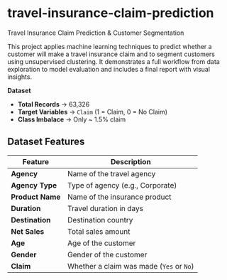 # travel-insurance-claim-prediction
Travel Insurance Claim Prediction & Customer Segmentation

This project applies machine learning techniques to predict whether a customer will make a travel insurance claim and to segment customers using unsupervised clustering.
It demonstrates a full workflow from data exploration to model evaluation and includes a final report with visual insights.

**Dataset**

- **Total Records** -> 63,326
- **Target Variables** -> `Claim` (1 = Claim, 0 = No Claim)
- **Class Imbalace** -> Only ~ 1.5% claim

## Dataset Features

| Feature          | Description                                |
|------------------|--------------------------------------------|
| **Agency**       | Name of the travel agency                  |
| **Agency Type**  | Type of agency (e.g., Corporate)           |
| **Product Name** | Name of the insurance product              |
| **Duration**     | Travel duration in days                    |
| **Destination**  | Destination country                        |
| **Net Sales**    | Total sales amount                         |
| **Age**          | Age of the customer                        |
| **Gender**       | Gender of the customer                     |
| **Claim**        | Whether a claim was made (`Yes` or `No`)   |
